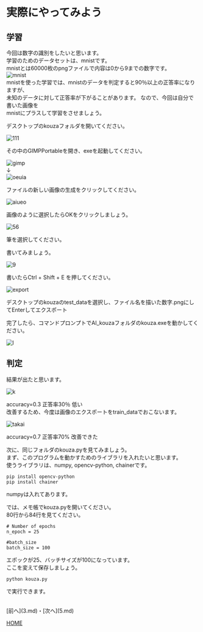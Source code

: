 # 実際にやってみよう

## 学習
今回は数字の識別をしたいと思います。  
学習のためのデータセットは、mnistです。  
mnistとは60000枚のpngファイルで内容は0から9までの数字です。  
![mnist](4/mnist.png)  
mnistを使った学習では、mnistのデータを判定すると90％以上の正答率になりますが、  
未知のデータに対して正答率が下がることがあります。
なので、今回は自分で書いた画像を  
mnistにプラスして学習をさせましょう。  

デスクトップのkouzaフォルダを開いてください。  

![111](4/folda.png)  

その中のGIMPPortableを開き、exeを起動してください。  

![gimp](4/gimpexe.png)  
↓　  
![oeuia](4/aaa.png)  

ファイルの新しい画像の生成をクリックしてください。  

![aiueo](4/setei.png)  

画像のように選択したらOKをクリックしましょう。  

![56](4/hude.png)  

筆を選択してください。  

書いてみましょう。  

![9](4/kaku.png)  

書いたらCtrl + Shift + E を押してください。  

![export](4/export.png)  

デスクトップのkouzaのtest_dataを選択し、ファイル名を描いた数字.pngにしてEnterしてエクスポート  

完了したら、コマンドプロンプトでAI_kouzaフォルダのkouza.exeを動かしてください。  

![l](4/jikou.png)  

## 判定
結果が出たと思います。  

![k](4/hikui.png)  

accuracy=0.3 正答率30％ 低い  
改善するため、今度は画像のエクスポートをtrain_dataでおこないます。  

![takai](4/takai.png)  

accuracy=0.7 正答率70% 改善できた  

次に、同じフォルダのkouza.pyを見てみましょう。  
まず、このプログラムを動かすためのライブラリを入れたいと思います。  
使うライブラリは、numpy, opencv-python, chainerです。  
```
pip install opencv-python
pip install chainer
```
numpyは入れてあります。  

では、メモ帳でkouza.pyを開いてください。  
80行から84行を見てください。  
```
# Number of epochs
n_epoch = 25

#batch_size
batch_size = 100
```
エポックが25、バッチサイズが100になっています。  
ここを変えて保存しましょう。  
```
python kouza.py
```
で実行できます。  





<br>
[前へ](3.md)・[次へ](5.md)

[HOME](index.md)
